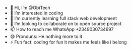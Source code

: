- 👋 Hi, I’m @ObiTech
- 👀 I’m interested in coding
- 🌱 I’m currently learning full stack web development 
- 💞️ I’m looking to collaborate on to open source project
- 📫 How to reach me WhatsApp +2349030734697
- 😄 Pronouns: He nothing more to it
- ⚡ Fun fact: coding for fun it makes me feels like i belong

<!---
Obinna-Nwankwo/Obinna-Nwankwo is a ✨ special ✨ repository because its `README.md` (this file) appears on your GitHub profile.
You can click the Preview link to take a look at your changes.
--->
